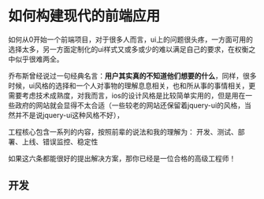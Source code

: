 # 如何构建现代的前端应用
如何从0开始一个前端项目，对于很多人而言，ui上的问题很头疼，一方面可用的选择太多，另一方面定制化的ui样式又或多或少的难以满足自己的要求，在权衡之中似乎很难两全。

乔布斯曾经说过一句经典名言：**用户其实真的不知道他们想要的什么**，同样，很多时候，ui风格的选择和一个人对事物的理解息息相关，也和所从事的事情相关，更需要考虑技术成熟度，对我而言，ios的设计风格是比较简单实用的，但是用在一些政府的网站就会显得不太合适（一些较老的网站还保留着jquery-ui的风格，当然并不是说jquery-ui这种风格不好），

工程核心包含一系列的内容，按照前辈的说法和我的理解为：
开发、测试、部署、上线、错误监控、稳定性

如果这六条都能很好的提出解决方案，那你已经是一位合格的高级工程师！


## 开发



